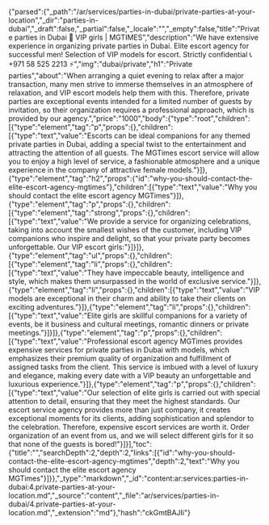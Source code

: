 {"parsed":{"_path":"/ar/services/parties-in-dubai/private-parties-at-your-location","_dir":"parties-in-dubai","_draft":false,"_partial":false,"_locale":"","_empty":false,"title":"Private parties in Dubai 🖤 VIP girls | MGTIMES","description":"We have extensive experience in organizing private parties in Dubai. Elite escort agency for successful men! Selection of VIP models for escort. Strictly confidential 📞 +971 58 525 2213 ⚡","img":"dubai/private","h1":"Private parties","about":"When arranging a quiet evening to relax after a major transaction, many men strive to immerse themselves in an atmosphere of relaxation, and VIP escort models help them with this. Therefore, private parties are exceptional events intended for a limited number of guests by invitation, so their organization requires a professional approach, which is provided by our agency.","price":"1000","body":{"type":"root","children":[{"type":"element","tag":"p","props":{},"children":[{"type":"text","value":"Escorts can be ideal companions for any themed private parties in Dubai, adding a special twist to the entertainment and attracting the attention of all guests. The MGTimes escort service will allow you to enjoy a high level of service, a fashionable atmosphere and a unique experience in the company of attractive female models."}]},{"type":"element","tag":"h2","props":{"id":"why-you-should-contact-the-elite-escort-agency-mgtimes"},"children":[{"type":"text","value":"Why you should contact the elite escort agency MGTimes"}]},{"type":"element","tag":"p","props":{},"children":[{"type":"element","tag":"strong","props":{},"children":[{"type":"text","value":"We provide a service for organizing celebrations, taking into account the smallest wishes of the customer, including VIP companions who inspire and delight, so that your private party becomes unforgettable. Our VIP escort girls:"}]}]},{"type":"element","tag":"ul","props":{},"children":[{"type":"element","tag":"li","props":{},"children":[{"type":"text","value":"They have impeccable beauty, intelligence and style, which makes them unsurpassed in the world of exclusive service."}]},{"type":"element","tag":"li","props":{},"children":[{"type":"text","value":"VIP models are exceptional in their charm and ability to take their clients on exciting adventures."}]},{"type":"element","tag":"li","props":{},"children":[{"type":"text","value":"Elite girls are skillful companions for a variety of events, be it business and cultural meetings, romantic dinners or private meetings."}]}]},{"type":"element","tag":"p","props":{},"children":[{"type":"text","value":"Professional escort agency MGTimes provides expensive services for private parties in Dubai with models, which emphasizes their premium quality of organization and fulfillment of assigned tasks from the client. This service is imbued with a level of luxury and elegance, making every date with a VIP beauty an unforgettable and luxurious experience."}]},{"type":"element","tag":"p","props":{},"children":[{"type":"text","value":"Our selection of elite girls is carried out with special attention to detail, ensuring that they meet the highest standards. Our escort service agency provides more than just company, it creates exceptional moments for its clients, adding sophistication and splendor to the celebration. Therefore, expensive escort services are worth it. Order organization of an event from us, and we will select different girls for it so that none of the guests is bored!"}]}],"toc":{"title":"","searchDepth":2,"depth":2,"links":[{"id":"why-you-should-contact-the-elite-escort-agency-mgtimes","depth":2,"text":"Why you should contact the elite escort agency MGTimes"}]}},"_type":"markdown","_id":"content:ar:services:parties-in-dubai:4.private-parties-at-your-location.md","_source":"content","_file":"ar/services/parties-in-dubai/4.private-parties-at-your-location.md","_extension":"md"},"hash":"ckGmtBAJIi"}
